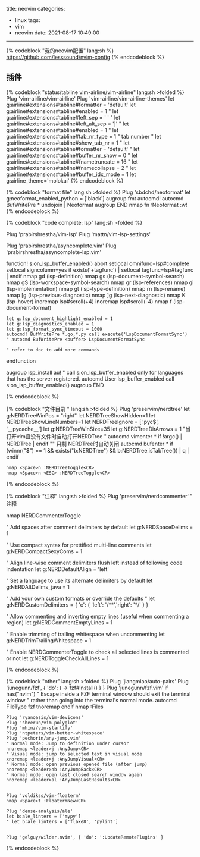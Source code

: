 title: neovim
categories:
  - linux
tags:
  - vim
  - neovim
date: 2021-08-17 10:49:00
---
{% codeblock "我的neovim配置" lang:sh %}
https://github.com/lesssound/nvim-config
{% endcodeblock %}

## 插件

{% codeblock "status/tabline vim-airline/vim-airline" lang:sh >folded %}
    Plug 'vim-airline/vim-airline'
    Plug 'vim-airline/vim-airline-themes'
    let g:airline#extensions#tabline#formatter = 'default'
    let g:airline#extensions#tabline#enabled = 1
    " let g:airline#extensions#tabline#left_sep = ' '
    " let g:airline#extensions#tabline#left_alt_sep = '|'
    " let g:airline#extensions#tabline#enabled = 1
    " let g:airline#extensions#tabline#tab_nr_type = 1 " tab number
    " let g:airline#extensions#tabline#show_tab_nr = 1
    " let g:airline#extensions#tabline#formatter = 'default'
    " let g:airline#extensions#tabline#buffer_nr_show = 0
    " let g:airline#extensions#tabline#fnametruncate = 16
    " let g:airline#extensions#tabline#fnamecollapse = 2
    " let g:airline#extensions#tabline#buffer_idx_mode = 1
    let g:airline_theme='molokai'
{% endcodeblock %}

{% codeblock "format file" lang:sh >folded %}
    Plug 'sbdchd/neoformat'
    let g:neoformat_enabled_python = ['black']
    augroup fmt
      autocmd!
      autocmd BufWritePre * undojoin | Neoformat
    augroup END
    nmap fn :Neoformat <CR> :w! <CR>
{% endcodeblock %}


{% codeblock "code complete: lsp" lang:sh >folded %}

Plug 'prabirshrestha/vim-lsp'
Plug 'mattn/vim-lsp-settings'

Plug 'prabirshrestha/asyncomplete.vim'
Plug 'prabirshrestha/asyncomplete-lsp.vim'


function! s:on_lsp_buffer_enabled() abort
    setlocal omnifunc=lsp#complete
    setlocal signcolumn=yes
    if exists('+tagfunc') | setlocal tagfunc=lsp#tagfunc | endif
    nmap <buffer> gd <plug>(lsp-definition)
    nmap <buffer> gs <plug>(lsp-document-symbol-search)
    nmap <buffer> gS <plug>(lsp-workspace-symbol-search)
    nmap <buffer> gr <plug>(lsp-references)
    nmap <buffer> gi <plug>(lsp-implementation)
    nmap <buffer> gt <plug>(lsp-type-definition)
    nmap <buffer> <leader>rn <plug>(lsp-rename)
    nmap <buffer> [g <plug>(lsp-previous-diagnostic)
    nmap <buffer> ]g <plug>(lsp-next-diagnostic)
    nmap <buffer> K <plug>(lsp-hover)
    inoremap <buffer> <expr><c-f> lsp#scroll(+4)
    inoremap <buffer> <expr><c-d> lsp#scroll(-4)
    nmap <Space>f <plug>(lsp-document-format)

    let g:lsp_document_highlight_enabled = 1
    let g:lsp_diagnostics_enabled = 1
    let g:lsp_format_sync_timeout = 1000
    autocmd! BufWritePre *.go,*.py call execute('LspDocumentFormatSync')
    " autocmd BufWritePre <buffer> LspDocumentFormatSync

    " refer to doc to add more commands
endfunction


augroup lsp_install
    au!
    " call s:on_lsp_buffer_enabled only for languages that has the server registered.
    autocmd User lsp_buffer_enabled call s:on_lsp_buffer_enabled()
augroup END

{% endcodeblock %}


{% codeblock "文件目录 " lang:sh >folded %}    Plug 'preservim/nerdtree'
    let g:NERDTreeWinPos = "right"
    let NERDTreeShowHidden=1
    let NERDTreeShowLineNumbers=1
    let NERDTreeIgnore = ['\.pyc$', '__pycache__']
    let g:NERDTreeWinSize=35
    let g:NERDTreeDirArrows = 1
    "当打开vim且没有文件时自动打开NERDTree
    " autocmd vimenter * if !argc() | NERDTree | endif
    "" 只剩 NERDTree时自动关闭
    autocmd bufenter * if (winnr("$") == 1 && exists("b:NERDTree") && b:NERDTree.isTabTree()) | q | endif

    nmap <Space>n :NERDTreeToggle<CR>
    nmap <Space>n <ESC> :NERDTreeToggle<CR>

{% endcodeblock %}

{% codeblock "注释" lang:sh >folded %}
Plug 'preservim/nerdcommenter' " 注释

nmap <Space><Space> <plug>NERDCommenterToggle

" Add spaces after comment delimiters by default
let g:NERDSpaceDelims = 1

" Use compact syntax for prettified multi-line comments
let g:NERDCompactSexyComs = 1

" Align line-wise comment delimiters flush left instead of following code indentation
let g:NERDDefaultAlign = 'left'

" Set a language to use its alternate delimiters by default
let g:NERDAltDelims_java = 1

" Add your own custom formats or override the defaults
" let g:NERDCustomDelimiters = { 'c': { 'left': '/**','right': '*/' } }

" Allow commenting and inverting empty lines (useful when commenting a region)
let g:NERDCommentEmptyLines = 1

" Enable trimming of trailing whitespace when uncommenting
let g:NERDTrimTrailingWhitespace = 1

" Enable NERDCommenterToggle to check all selected lines is commented or not
let g:NERDToggleCheckAllLines = 1

{% endcodeblock %}


{% codeblock "other" lang:sh >folded %}
    Plug 'jiangmiao/auto-pairs'
    Plug 'junegunn/fzf', { 'do': { -> fzf#install() } }
    Plug 'junegunn/fzf.vim'
    if has("nvim")
        " Escape inside a FZF terminal window should exit the terminal window
        " rather than going into the terminal's normal mode.
        autocmd FileType fzf tnoremap <buffer> <Esc> <Esc>
    endif
    nmap <S-f> :Files<CR>

    Plug 'ryanoasis/vim-devicons'
    Plug 'sheerun/vim-polyglot'
    Plug 'mhinz/vim-startify'
    Plug 'ntpeters/vim-better-whitespace'
    Plug 'pechorin/any-jump.vim'
    " Normal mode: Jump to definition under cursor
    nnoremap <leader>j :AnyJump<CR>
    " Visual mode: jump to selected text in visual mode
    xnoremap <leader>j :AnyJumpVisual<CR>
    " Normal mode: open previous opened file (after jump)
    nnoremap <leader>ab :AnyJumpBack<CR>
    " Normal mode: open last closed search window again
    nnoremap <leader>al :AnyJumpLastResults<CR>


    Plug 'voldikss/vim-floaterm'
    nmap <Space>t :FloatermNew<CR>

    Plug 'dense-analysis/ale'
    let b:ale_linters = ['mypy']
    " let b:ale_linters = ['flake8', 'pylint']


    Plug 'gelguy/wilder.nvim', { 'do': ':UpdateRemotePlugins' }

{% endcodeblock %}
